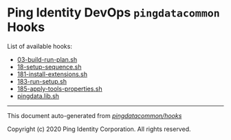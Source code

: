
# Ping Identity DevOps `pingdatacommon` Hooks
List of available hooks:
* [03-build-run-plan.sh](03-build-run-plan.sh.md)
* [18-setup-sequence.sh](18-setup-sequence.sh.md)
* [181-install-extensions.sh](181-install-extensions.sh.md)
* [183-run-setup.sh](183-run-setup.sh.md)
* [185-apply-tools-properties.sh](185-apply-tools-properties.sh.md)
* [pingdata.lib.sh](pingdata.lib.sh.md)

---
This document auto-generated from _[pingdatacommon/hooks](https://github.com/pingidentity/pingidentity-docker-builds/blob/master/pingdatacommon/hooks)_

Copyright (c)  2020 Ping Identity Corporation. All rights reserved.
